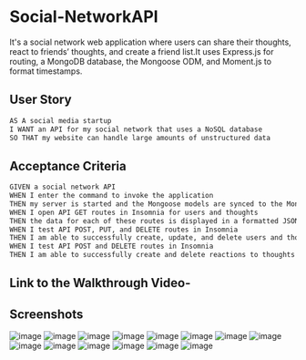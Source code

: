 # Social-NetworkAPI
It's a social network web application where users can share their thoughts, react to friends’ thoughts, and create a friend list.It uses Express.js for routing, a MongoDB database, the Mongoose ODM, and Moment.js to format timestamps. 

## User Story

```md
AS A social media startup
I WANT an API for my social network that uses a NoSQL database
SO THAT my website can handle large amounts of unstructured data
```

## Acceptance Criteria

```md
GIVEN a social network API
WHEN I enter the command to invoke the application
THEN my server is started and the Mongoose models are synced to the MongoDB database
WHEN I open API GET routes in Insomnia for users and thoughts
THEN the data for each of these routes is displayed in a formatted JSON
WHEN I test API POST, PUT, and DELETE routes in Insomnia
THEN I am able to successfully create, update, and delete users and thoughts in my database
WHEN I test API POST and DELETE routes in Insomnia
THEN I am able to successfully create and delete reactions to thoughts and add and remove friends to a user’s friend list
```
## Link to the Walkthrough Video- 

## Screenshots
![image](https://github.com/anup2307/Social-NetworkAPI/assets/124316722/afd3b720-8125-4e86-bdb8-90c3d1ae13a8)
![image](https://github.com/anup2307/Social-NetworkAPI/assets/124316722/2512941f-6610-4112-b856-df3d79e7306e)
![image](https://github.com/anup2307/Social-NetworkAPI/assets/124316722/14d3cd5e-f56c-414f-8f16-0e4eed9e41fb)
![image](https://github.com/anup2307/Social-NetworkAPI/assets/124316722/aa97b605-d4ab-49a3-96be-463cdc68a91f)
![image](https://github.com/anup2307/Social-NetworkAPI/assets/124316722/a6a88c77-721b-423e-97df-a20766f13198)
![image](https://github.com/anup2307/Social-NetworkAPI/assets/124316722/d6ba4dcb-de69-4235-b9b5-01729d49e3b9)
![image](https://github.com/anup2307/Social-NetworkAPI/assets/124316722/30191730-07d6-43e9-ae92-17a05795da3d)
![image](https://github.com/anup2307/Social-NetworkAPI/assets/124316722/64a12537-652f-448c-b8d3-7aca0c523007)
![image](https://github.com/anup2307/Social-NetworkAPI/assets/124316722/0bfea6ef-1796-41f1-b76d-342075390845)
![image](https://github.com/anup2307/Social-NetworkAPI/assets/124316722/866f376b-cdc5-4636-b8c0-c1b74aa8722a)
![image](https://github.com/anup2307/Social-NetworkAPI/assets/124316722/1eff2e43-6167-409c-ab42-0f0f6fd0205e)
![image](https://github.com/anup2307/Social-NetworkAPI/assets/124316722/30ead50f-8a4c-4ac2-8015-b827a70dd478)
![image](https://github.com/anup2307/Social-NetworkAPI/assets/124316722/d9b9c7dd-5b6e-4555-babb-254fca990517)
![image](https://github.com/anup2307/Social-NetworkAPI/assets/124316722/c2f08f0c-c582-4fd8-ad21-d9fef46a38e6)













